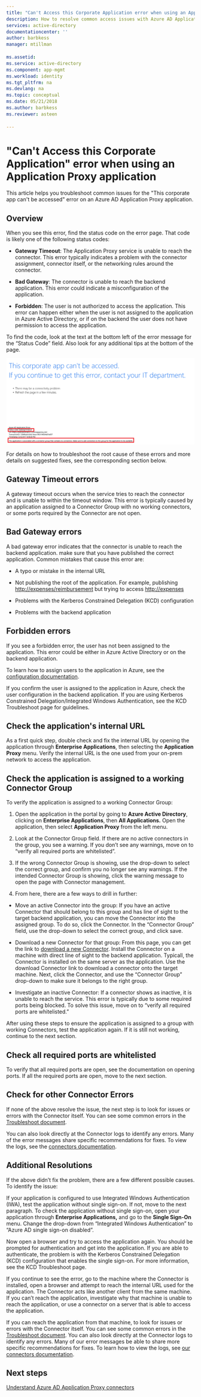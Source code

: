 ```yaml
---
title: "Can't Access this Corporate Application error when using an Application Proxy application | Microsoft Docs"
description: How to resolve common access issues with Azure AD Application Proxy applications.
services: active-directory
documentationcenter: ''
author: barbkess
manager: mtillman

ms.assetid: 
ms.service: active-directory
ms.component: app-mgmt
ms.workload: identity
ms.tgt_pltfrm: na
ms.devlang: na
ms.topic: conceptual
ms.date: 05/21/2018
ms.author: barbkess
ms.reviewer: asteen

---
```


# "Can't Access this Corporate Application" error when using an Application Proxy application

This article helps you troubleshoot common issues for the "This corporate app can't be accessed" error on an Azure AD Application Proxy application.

## Overview
When you see this error, find the status code on the error page. That code is likely one of the following status codes:

-   **Gateway Timeout**: The Application Proxy service is unable to reach the connector. This error typically indicates a problem with the connector assignment, connector itself, or the networking rules around the connector.

-   **Bad Gateway**: The connector is unable to reach the backend application. This error could indicate a misconfiguration of the application.

-   **Forbidden**: The user is not authorized to access the application. This error can happen either when the user is not assigned to the application in Azure Active Directory, or if on the backend the user does not have permission to access the application.

To find the code, look at the text at the bottom left of the error message for the “Status Code” field. Also look for any additional tips at the bottom of the page.

   ![Gateway timeout error](./media/application-proxy-sign-in-bad-gateway-timeout-error/connection-problem.png)

For details on how to troubleshoot the root cause of these errors and more details on suggested fixes, see the corresponding section below.

## Gateway Timeout errors

A gateway timeout occurs when the service tries to reach the connector and is unable to within the timeout window. This error is typically caused by an application assigned to a Connector Group with no working connectors, or some ports required by the Connector are not open.


## Bad Gateway errors

A bad gateway error indicates that the connector is unable to reach the backend application. make sure that you have published the correct application. Common mistakes that cause this error are:

-   A typo or mistake in the internal URL

-   Not publishing the root of the application. For example, publishing <http://expenses/reimbursement> but trying to access <http://expenses>

-   Problems with the Kerberos Constrained Delegation (KCD) configuration

-   Problems with the backend application

## Forbidden errors

If you see a forbidden error, the user has not been assigned to the application. This error could be either in Azure Active Directory or on the backend application.

To learn how to assign users to the application in Azure, see the [configuration documentation](application-proxy-add-on-premises-application.md#test-the-application).

If you confirm the user is assigned to the application in Azure, check the user configuration in the backend application. If you are using Kerberos Constrained Delegation/Integrated Windows Authentication, see the KCD Troubleshoot page for guidelines.

## Check the application's internal URL

As a first quick step, double check and fix the internal URL by opening the application through **Enterprise Applications**, then selecting the **Application Proxy** menu. Verify the internal URL is the one used from your on-prem network to access the application.

## Check the application is assigned to a working Connector Group

To verify the application is assigned to a working Connector Group:

1.  Open the application in the portal by going to **Azure Active Directory**, clicking on **Enterprise Applications**, then **All Applications.** Open the application, then select **Application Proxy** from the left menu.

2.  Look at the Connector Group field. If there are no active connectors in the group, you see a warning. If you don’t see any warnings, move on to “verify all required ports are whitelisted”.

3.  If the wrong Connector Group is showing, use the drop-down to select the correct group, and confirm you no longer see any warnings. If the intended Connector Group is showing, click the warning message to open the page with Connector management.

4.  From here, there are a few ways to drill in further:

  * Move an active Connector into the group: If you have an active Connector that should belong to this group and has line of sight to the target backend application, you can move the Connector into the assigned group. To do so, click the Connector. In the “Connector Group” field, use the drop-down to select the correct group, and click save.

  * Download a new Connector for that group: From this page, you can get the link to [download a new Connector](https://download.msappproxy.net/Subscription/d3c8b69d-6bf7-42be-a529-3fe9c2e70c90/Connector/Download). Install the Connector on a machine with direct line of sight to the backend application. Typicall, the Connector is installed on the same server as the application. Use the download Connector link to download a connector onto the target machine. Next, click the Connector, and use the “Connector Group” drop-down to make sure it belongs to the right group.

  * Investigate an inactive Connector: If a connector shows as inactive, it is unable to reach the service. This error is typically due to some required ports being blocked. To solve this issue, move on to “verify all required ports are whitelisted.”

After using these steps to ensure the application is assigned to a group with working Connectors, test the application again. If it is still not working, continue to the next section.

## Check all required ports are whitelisted

To verify that all required ports are open, see the documentation on opening ports. If all the required ports are open, move to the next section.

## Check for other Connector Errors

If none of the above resolve the issue, the next step is to look for issues or errors with the Connector itself. You can see some common errors in the [Troubleshoot document](https://docs.microsoft.com/azure/active-directory/active-directory-application-proxy-troubleshoot#connector-errors). 

You can also look directly at the Connector logs to identify any errors. Many of the error messages share specific recommendations for fixes. To view the logs, see the [connectors documentation](application-proxy-connectors.md#under-the-hood).

## Additional Resolutions

If the above didn’t fix the problem, there are a few different possible causes. To identify the issue:

If your application is configured to use Integrated Windows Authentication (IWA), test the application without single sign-on. If not, move to the next paragraph. To check the application without single sign-on, open your application through **Enterprise Applications,** and go to the **Single Sign-On** menu. Change the drop-down from “Integrated Windows Authentication” to “Azure AD single sign-on disabled”. 

Now open a browser and try to access the application again. You should be prompted for authentication and get into the application. If you are able to authenticate, the problem is with the Kerberos Constrained Delegation (KCD) configuration that enables the single sign-on. For more information, see the KCD Troubleshoot page.

If you continue to see the error, go to the machine where the Connector is installed, open a browser and attempt to reach the internal URL used for the application. The Connector acts like another client from the same machine. If you can’t reach the application, investigate why that machine is unable to reach the application, or use a connector on a server that is able to access the application.

If you can reach the application from that machine, to look for issues or errors with the Connector itself. You can see some common errors in the [Troubleshoot document](application-proxy-troubleshoot.md#connector-errors). You can also look directly at the Connector logs to identify any errors. Many of our error messages be able to share more specific recommendations for fixes. To learn how to view the logs, see [our connectors documentation](application-proxy-connectors.md#under-the-hood).

## Next steps
[Understand Azure AD Application Proxy connectors](application-proxy-connectors.md)
